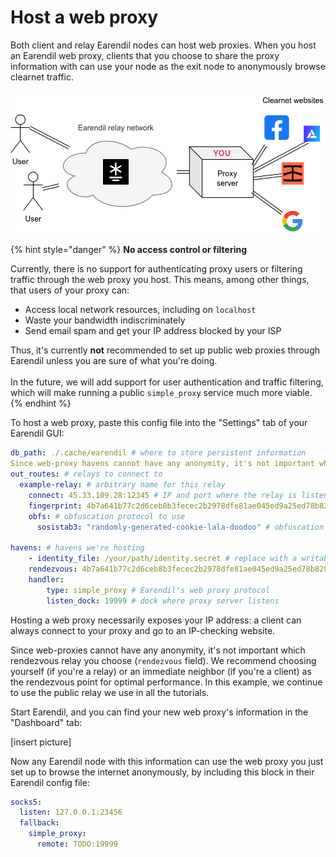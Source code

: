 # Host a web proxy

Both client and relay Earendil nodes can host web proxies. When you host an Earendil web proxy, clients that you choose to share the proxy information with can use your node as the exit node to anonymously browse clearnet traffic.

  ![](../.gitbook/assets/host-proxy.png)

{% hint style="danger" %}
**No access control or filtering**

Currently, there is no support for authenticating proxy users or filtering traffic through the web proxy you host. This means, among other things, that users of your proxy can:

* Access local network resources, including on `localhost`&#x20;
* Waste your bandwidth indiscriminately
* Send email spam and get your IP address blocked by your ISP

Thus, it's currently **not** recommended to set up public web proxies through Earendil unless you are sure of what you're doing.\
\
In the future, we will add support for user authentication and traffic filtering, which will make running a public `simple_proxy`  service much more viable.
{% endhint %}

To host a web proxy, paste this config file into the "Settings" tab of your Earendil GUI:
```yaml
db_path: ./.cache/earendil # where to store persistent information
Since web-proxy havens cannot have any anonymity, it's not important which rendezvous relay you choose. We recommend choosing yourself (if you're a relay) or an immediate neighbor (if you're a client) as the rendezvous point for optimal performance. In this example, we continue to use the public relay we use in all the tutorials.
out_routes: # relays to connect to
  example-relay: # arbitrary name for this relay
    connect: 45.33.109.28:12345 # IP and port where the relay is listening
    fingerprint: 4b7a641b77c2d6ceb8b3fecec2b2978dfe81ae045ed9a25ed78b828009c4967a # relay's long-term identity
    obfs: # obfuscation protocol to use
      sosistab3: "randomly-generated-cookie-lala-doodoo" # obfuscation secret, randomly generated by the relay

havens: # havens we're hosting
    - identity_file: /your/path/identity.secret # replace with a writable path for storing identity secret
    rendezvous: 4b7a641b77c2d6ceb8b3fecec2b2978dfe81ae045ed9a25ed78b828009c4967a # relay chosen as our rendezvous point for onion-routing
    handler:
        type: simple_proxy # Earendil's web proxy protocol
        listen_dock: 19999 # dock where proxy server listens
```

Hosting a web proxy necessarily exposes your IP address: a client can always connect to your proxy and go to an IP-checking website. 

Since web-proxies cannot have any anonymity, it's not important which rendezvous relay you choose (`rendezvous` field). We recommend choosing yourself (if you're a relay) or an immediate neighbor (if you're a client) as the rendezvous point for optimal performance. In this example, we continue to use the public relay we use in all the tutorials.

Start Earendil, and you can find your new web proxy's information in the "Dashboard" tab:

[insert picture]

Now any Earendil node with this information can use the web proxy you just set up to browse the internet anonymously, by including this block in their Earendil config file:

```yaml
socks5:
  listen: 127.0.0.1:23456
  fallback:
    simple_proxy: 
      remote: TODO:19999
```